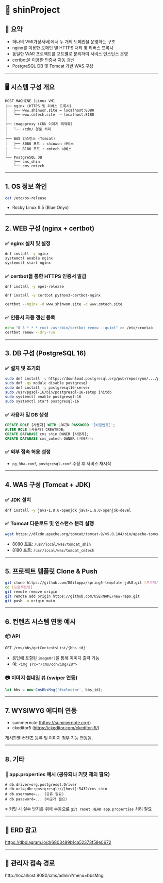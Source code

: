 # 📘 shinProject

## 📌 요약

- 하나의 VM(가상서버)에서 두 개의 도메인을 운영하는 구조
- nginx를 이용한 도메인 별 HTTPS 처리 및 리버스 프록시
- 동일한 WAR 프로젝트를 포트별로 분리하여 서비스 인스턴스 운영
- certbot을 이용한 인증서 자동 갱신
- PostgreSQL DB 및 Tomcat 기반 WAS 구성

---

## 🖥️ 시스템 구성 개요

```
HOST MACHINE (Linux VM)
├── nginx (HTTPS 및 리버스 프록시)
│   ├── www.shinwon.site → localhost:8080
│   └── www.cmtech.site  → localhost:8180
│
├── imageproxy (CDN 이미지 최적화)
│   └── /cdn/ 경로 처리
│
├── WAS 인스턴스 (Tomcat)
│   ├── 8080 포트 : shinwon 서비스
│   └── 8180 포트 : cmtech 서비스
│
└── PostgreSQL DB
    ├── cms_shin
    └── cms_cmtech
```

---

## 1. OS 정보 확인

```bash
cat /etc/os-release
```
- Rocky Linux 9.5 (Blue Onyx)

---

## 2. WEB 구성 (nginx + certbot)

### ✅ nginx 설치 및 설정
```bash
dnf install -y nginx
systemctl enable nginx
systemctl start nginx
```

### ✅ certbot을 통한 HTTPS 인증서 발급
```bash
dnf install -y epel-release

dnf install -y certbot python3-certbot-nginx

certbot --nginx -d www.shinwon.site -d www.cmtech.site
```

### ✅ 인증서 자동 갱신 등록
```bash
echo "0 3 * * * root /usr/bin/certbot renew --quiet" >> /etc/crontab
certbot renew --dry-run
```

---

## 3. DB 구성 (PostgreSQL 16)

### ✅ 설치 및 초기화
```bash
sudo dnf install -y https://download.postgresql.org/pub/repos/yum/.../pgdg-redhat-repo-latest.noarch.rpm
sudo dnf -qy module disable postgresql
sudo dnf install -y postgresql16-server
sudo /usr/pgsql-16/bin/postgresql-16-setup initdb
sudo systemctl enable postgresql-16
sudo systemctl start postgresql-16
```

### ✅ 사용자 및 DB 생성
```sql
CREATE ROLE [사용자] WITH LOGIN PASSWORD '[비밀번호]';
ALTER ROLE [사용자] CREATEDB;
CREATE DATABASE cms_shin OWNER [사용자];
CREATE DATABASE cms_cmtech OWNER [사용자];
```

### ✅ 외부 접속 허용 설정
- `pg_hba.conf`, `postgresql.conf` 수정 후 서비스 재시작

---

## 4. WAS 구성 (Tomcat + JDK)

### ✅ JDK 설치
```bash
dnf install -y java-1.8.0-openjdk java-1.8.0-openjdk-devel
```

### ✅ Tomcat 다운로드 및 인스턴스 분리 실행
```bash
wget https://dlcdn.apache.org/tomcat/tomcat-9/v9.0.104/bin/apache-tomcat-9.0.104.tar.gz
```
- 8080 포트: `/usr/local/was/tomcat_shin`
- 8180 포트: `/usr/local/was/tomcat_cmtech`

---

## 5. 프로젝트 템플릿 Clone & Push

```bash
git clone https://github.com/D0iloppa/spring5-template-jdk8.git [프로젝트명]
cd [프로젝트명]
git remote remove origin
git remote add origin https://github.com/USERNAME/new-repo.git
git push -u origin main
```

---

## 6. 컨텐츠 시스템 연동 예시

### 📦 API
```bash
GET /cms/bbs/getContentsList/{bbs_id}
```
- 응답에 포함된 `imageUrl`을 통해 이미지 출력 가능
- 예: `<img src="/cms/cdn/img/28">`

### 📷 이미지 썸네일 뷰 (swiper 연동)
```js
let bbs = new CmsBbsMng('#selector', bbs_id);
```

---

## 7. WYSIWYG 에디터 연동

- summernote (https://summernote.org/)
- ckeditor5 (https://ckeditor.com/ckeditor-5/)

게시판별 컨텐츠 등록 및 이미지 첨부 기능 연동됨.

---

## 8. 기타

### 📁 app.properties 예시 (공유되나 커밋 제외 필요)
```properties
# db.driver=org.postgresql.Driver
# db.url=jdbc:postgresql://[host]:5432/cms_shin
# db.username=... (공유 필요)
# db.password=... (비공개 필요)
```
※ 커밋 시 실수 방지를 위해 수동으로 `git reset HEAD app.properties` 처리 필요

---

## 🔗 ERD 참고
https://dbdiagram.io/d/6803499b1ca52373f58e0672

---

## 📎 관리자 접속 경로
http://localhost:8080/cms/admin?menu=bbsMng

